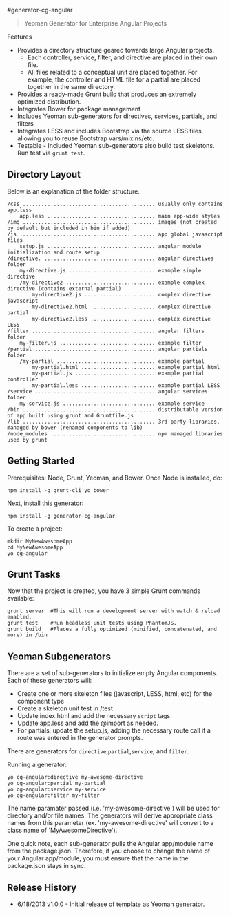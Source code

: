 #generator-cg-angular

>Yeoman Generator for Enterprise Angular Projects

Features

* Provides a directory structure geared towards large Angular projects.  
    * Each controller, service, filter, and directive are placed in their own file.  
    * All files related to a conceptual unit are placed together.  For example, the controller and HTML file for a partial are placed together in the same directory.
* Provides a ready-made Grunt build that produces an extremely optimized distribution.
* Integrates Bower for package management
* Includes Yeoman sub-generators for directives, services, partials, and filters
* Integrates LESS and includes Bootstrap via the source LESS files allowing you to reuse Bootstrap vars/mixins/etc.
* Testable - Included Yeoman sub-generators also build test skeletons.  Run test via `grunt test`.

Directory Layout
-------------
Below is an explanation of the folder structure.

    /css ........................................... usually only contains app.less
        app.less ................................... main app-wide styles
    /img ........................................... images (not created by default but included in bin if added)
    /js ............................................ app global javascript files
        setup.js ................................... angular module initialization and route setup
    /directive. .................................... angular directives folder
        my-directive.js ............................ example simple directive
        /my-directive2 ............................. example complex directive (contains external partial)
            my-directive2.js ....................... complex directive javascript
            my-directive2.html ..................... complex directive partial
            my-directive2.less ..................... complex directive LESS
    /filter ........................................ angular filters folder
        my-filter.js ............................... example filter
    /partial ....................................... angular partials folder
        /my-partial ................................ example partial
            my-partial.html ........................ example partial html
            my-partial.js .......................... example partial controller
            my-partial.less ........................ example partial LESS
    /service ....................................... angular services folder
        my-service.js .............................. example service
    /bin ........................................... distributable version of app built using grunt and Gruntfile.js
    /lib ........................................... 3rd party libraries, managed by bower (renamed components to lib)
    /node_modules .................................. npm managed libraries used by grunt

Getting Started
-------------

Prerequisites: Node, Grunt, Yeoman, and Bower.  Once Node is installed, do:

    npm install -g grunt-cli yo bower

Next, install this generator:

    npm install -g generator-cg-angular

To create a project:

    mkdir MyNewAwesomeApp
    cd MyNewAwesomeApp
    yo cg-angular

Grunt Tasks
-------------

Now that the project is created, you have 3 simple Grunt commands available:

    grunt server  #This will run a development server with watch & reload enabled.
    grunt test    #Run headless unit tests using PhantomJS.
    grunt build   #Places a fully optimized (minified, concatenated, and more) in /bin

Yeoman Subgenerators
-------------

There are a set of sub-generators to initialize empty Angular components.  Each of these generators will:

* Create one or more skeleton files (javascript, LESS, html, etc) for the component type
* Create a skeleton unit test in /test
* Update index.html and add the necessary `script` tags.
* Update app.less and add the @import as needed.
* For partials, update the setup.js, adding the necessary route call if a route was entered in the generator prompts.

There are generators for `directive`,`partial`,`service`, and `filter`.

Running a generator:

    yo cg-angular:directive my-awesome-directive
    yo cg-angular:partial my-partial
    yo cg-angular:service my-service
    yo cg-angular:filter my-filter

The name paramater passed (i.e. 'my-awesome-directive') will be used for directory and/or file names.  The generators will derive appropriate class names from this parameter (ex. 'my-awesome-directive' will convert to a class name of 'MyAwesomeDirective').

One quick note, each sub-generator pulls the Angular app/module name from the package.json.  Therefore, if you choose to change the name of your Angular app/module, you must ensure that the name in the package.json stays in sync.

Release History
-------------

* 6/18/2013 v1.0.0 - Initial release of template as Yeoman generator.

